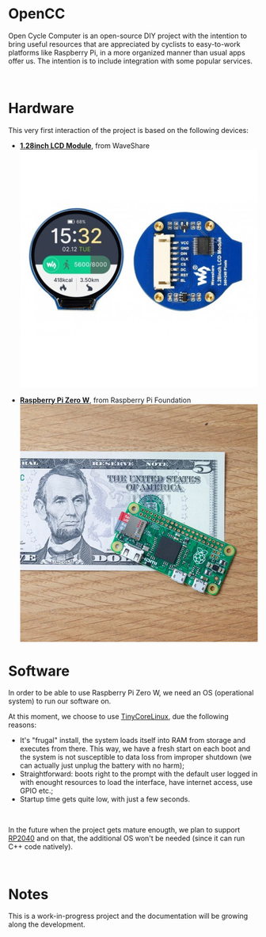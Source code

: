 # OpenCC
Open Cycle Computer is an open-source DIY project with the intention to bring useful resources that are appreciated by cyclists to easy-to-work platforms like Raspberry Pi, in a more organized manner than usual apps offer us. The intention is to include integration with some popular services.

<br>

# Hardware

This very first interaction of the project is based on the following devices:

- **[1.28inch LCD Module](https://www.waveshare.com/wiki/1.28inch_LCD_Module)**, from WaveShare
![1.28inch LCD Module](documentation/assets/waveshare_1.28inch_round_lcd.jpg)

- **[Raspberry Pi Zero W](https://www.raspberrypi.com/products/raspberry-pi-zero-w/)**, from Raspberry Pi Foundation
![Raspberry Pi Zero W](documentation/assets/raspberry_pi_zero_w.jpg)

# Software

In order to be able to use Raspberry Pi Zero W, we need an OS (operational system) to run our software on.

At this moment, we choose to use [TinyCoreLinux](http://tinycorelinux.net), due the following reasons:

- It's "frugal" install, the system loads itself into RAM from storage and executes from there. This way, we have a fresh start on each boot and the system is not susceptible to data loss from improper shutdown (we can actually just unplug the battery with no harm);
- Straightforward: boots right to the prompt with the default user logged in with enought resources to load the interface, have internet access, use GPIO etc.;
- Startup time gets quite low, with just a few seconds.

<br>

In the future when the project gets mature enougth, we plan to support [RP2040](https://www.raspberrypi.com/products/rp2040) and on that, the additional OS won't be needed (since it can run C++ code natively).

<br>

# Notes
This is a work-in-progress project and the documentation will be growing along the development.